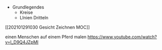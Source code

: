 - Grundlegendes
	- Kreise
	- LInien Dritteln


[[202101291030 Gesicht Zeichnen MOC]]



einen Menschen auf einem Pferd malen
https://www.youtube.com/watch?v=l_D9Q4JZpMI